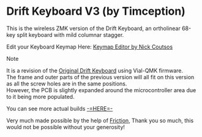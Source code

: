 # Drift Keyboard V3 (by Timception)

This is the wireless ZMK version of the Drift Keyboard, an ortholinear 68-key split keyboard with mild columnar stagger.

Edit your Keyboard Keymap Here: [Keymap Editor by Nick Coutsos](https://nickcoutsos.github.io/keymap-editor/)



>[!Note]
>It is a revision of the [Original Drift Keyboard](https://github.com/Timception/Drift) using Vial-QMK firmware.\
>The frame and outer parts of the previous version will all fit on this version as all the screw holes are in the same positions.\
>However, the PCB is slightly expanded around the microcontroller area due to it being more populated.


You can see more actual builds [-=HERE=-](https://www.instagram.com/majin_keyboards)


Very much made possible by the help of [Friction](https://github.com/friction07), Thank you so much, this would not be possible without your generosity!
